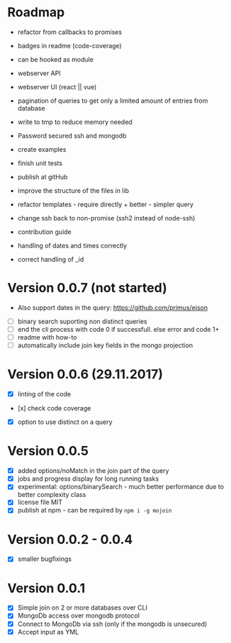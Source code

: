 # Roadmap

- refactor from callbacks to promises
- badges in readme (code-coverage)
- can be hooked as module
- webserver API
- webserver UI (react || vue)
- pagination of queries to get only a limited amount of entries from database
- write to tmp to reduce memory needed
- Password secured ssh and mongodb
- create examples

- finish unit tests
- publish at gitHub
- improve the structure of the files in lib
- refactor templates - require directly + better - simpler query
- change ssh back to non-promise (ssh2 instead of node-ssh)
- contribution guide
- handling of dates and times correctly
- correct handling of _id


# Version 0.0.7 (not started)

- Also support dates in the query: https://github.com/primus/ejson
- [ ] binary search suporting non distinct queries
- [ ] end the cli process with code 0 if successfull. else error and code 1+
- [ ] readme with how-to
- [ ] automatically include join key fields in the mongo projection

# Version 0.0.6 (29.11.2017)

- [x] linting of the code
- [x] check code coverage
- [x] option to use distinct on a query


# Version 0.0.5

- [x] added options/noMatch in the join part of the query
- [x] jobs and progress display for long running tasks
- [x] experimental: options/binarySearch - much better performance due to better complexity class
- [x] license file MIT
- [x] publish at npm - can be required by `npm i -g mojoin`

# Version 0.0.2 - 0.0.4

- [x] smaller bugfixings

# Version 0.0.1

- [x] Simple join on 2 or more databases over CLI
- [x] MongoDb access over mongodb protocol
- [x] Connect to MongoDb via ssh (only if the mongodb is unsecured)
- [x] Accept input as YML